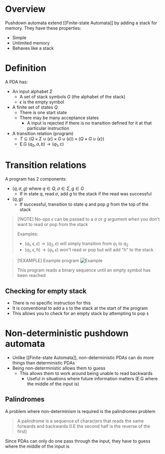 # Overview
Pushdown automata extend [[Finite-state Automata]] by adding a stack for memory. They have these properties:
- Simple
- Unlimited memory
- Behaves like a stack

# Definition
A PDA has:
- An input alphabet $\Sigma$
	- A set of stack symbols $G$ (the alphabet of the stack)
	- $\epsilon$ is the empty symbol
- A finite set of states $Q$
	- There is one start state
	- There may be many acceptance states
		- A input is rejected if there is no transition defined for it at that particular instruction
- A transition relation (program)
	- $T \subseteq (Q \times \Sigma \cup \{\epsilon\} \times G \cup \{\epsilon\}) \times (Q \times G \cup \{\epsilon \})$
	- E.G $(q_{0}, a, b) \rightarrow (q_{1}, c)$

# Transition relations
A program has 2 components:
- $(q, \sigma, g)$ where $q \in Q, \sigma \in \Sigma, g \in G$
	- If in state $q$, read $\sigma$, add $g$ to the stack if the read was successful
- $(q, g)$
	- If successful, transition to state $q$ and pop $g$ from the top of the stack

> [!NOTE] No-ops
> $\epsilon$ can be passed to a $\sigma$ or $g$ argument when you don't want to read or pop from the stack
> 
> Examples:
> - $(q_{1}, \epsilon, \epsilon) \rightarrow (q_{2}, \epsilon)$ will simply transition from $q_1$ to $q_2$
> - $(q_{1}, \epsilon, h) \rightarrow (q_{1}, \epsilon)$ won't read or pop but will add "h" to the stack

> [!EXAMPLE] Example program
> ![Example](https://cs.uwaterloo.ca/~eblais/cs365/docs/grammars/PDA.png)
>
>This program reads a binary sequence until an empty symbol has been reached 

## Checking for empty stack
- There is no specific instruction for this
- It is conventional to add a `$` to the stack at the start of the program
- This allows you to check for an empty stack by attempting to pop `$`

# Non-deterministic pushdown automata
- Unlike [[Finite-state Automata]], non-deterministic PDAs can do more things than deterministic PDAs
- Being non-deterministic allows them to guess
	- This allows them to work around being unable to read backwards
		- Useful in situations where future information matters (E.G where the middle of the input is)

## Palindromes
A problem where non-determinism is required is the palindromes problem

> A palindrome is a sequence of characters that reads the same forwards and backwards (I.E the second half is the reverse of the first)

Since PDAs can only do one pass through the input, they have to guess where the middle of the input is